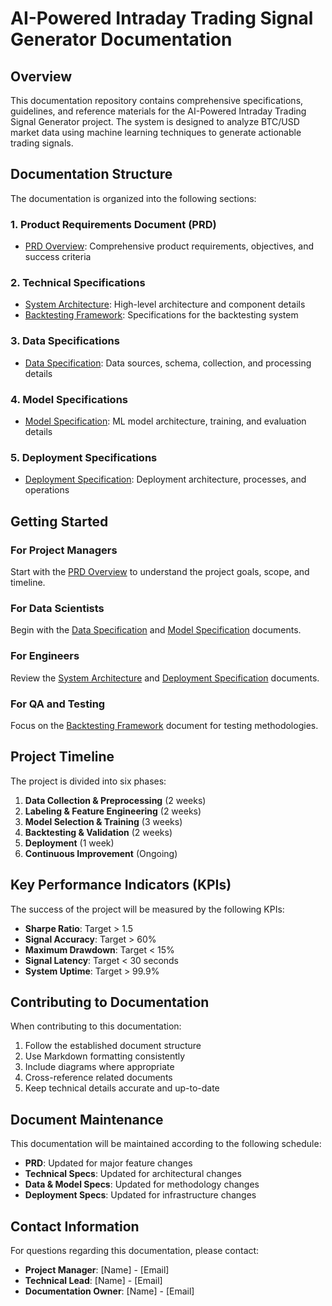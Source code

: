 # AI-Powered Intraday Trading Signal Generator Documentation

## Overview

This documentation repository contains comprehensive specifications, guidelines, and reference materials for the AI-Powered Intraday Trading Signal Generator project. The system is designed to analyze BTC/USD market data using machine learning techniques to generate actionable trading signals.

## Documentation Structure

The documentation is organized into the following sections:

### 1. Product Requirements Document (PRD)
- [PRD Overview](prd/README.md): Comprehensive product requirements, objectives, and success criteria

### 2. Technical Specifications
- [System Architecture](technical_specs/system_architecture.md): High-level architecture and component details
- [Backtesting Framework](technical_specs/backtesting_framework.md): Specifications for the backtesting system

### 3. Data Specifications
- [Data Specification](data/data_specification.md): Data sources, schema, collection, and processing details

### 4. Model Specifications
- [Model Specification](models/model_specification.md): ML model architecture, training, and evaluation details

### 5. Deployment Specifications
- [Deployment Specification](deployment/deployment_specification.md): Deployment architecture, processes, and operations

## Getting Started

### For Project Managers
Start with the [PRD Overview](prd/README.md) to understand the project goals, scope, and timeline.

### For Data Scientists
Begin with the [Data Specification](data/data_specification.md) and [Model Specification](models/model_specification.md) documents.

### For Engineers
Review the [System Architecture](technical_specs/system_architecture.md) and [Deployment Specification](deployment/deployment_specification.md) documents.

### For QA and Testing
Focus on the [Backtesting Framework](technical_specs/backtesting_framework.md) document for testing methodologies.

## Project Timeline

The project is divided into six phases:

1. **Data Collection & Preprocessing** (2 weeks)
2. **Labeling & Feature Engineering** (2 weeks)
3. **Model Selection & Training** (3 weeks)
4. **Backtesting & Validation** (2 weeks)
5. **Deployment** (1 week)
6. **Continuous Improvement** (Ongoing)

## Key Performance Indicators (KPIs)

The success of the project will be measured by the following KPIs:

- **Sharpe Ratio**: Target > 1.5
- **Signal Accuracy**: Target > 60%
- **Maximum Drawdown**: Target < 15%
- **Signal Latency**: Target < 30 seconds
- **System Uptime**: Target > 99.9%

## Contributing to Documentation

When contributing to this documentation:

1. Follow the established document structure
2. Use Markdown formatting consistently
3. Include diagrams where appropriate
4. Cross-reference related documents
5. Keep technical details accurate and up-to-date

## Document Maintenance

This documentation will be maintained according to the following schedule:

- **PRD**: Updated for major feature changes
- **Technical Specs**: Updated for architectural changes
- **Data & Model Specs**: Updated for methodology changes
- **Deployment Specs**: Updated for infrastructure changes

## Contact Information

For questions regarding this documentation, please contact:

- **Project Manager**: [Name] - [Email]
- **Technical Lead**: [Name] - [Email]
- **Documentation Owner**: [Name] - [Email] 